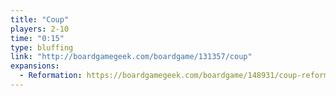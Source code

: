```yaml
---
title: "Coup"
players: 2-10
time: "0:15"
type: bluffing
link: "http://boardgamegeek.com/boardgame/131357/coup"
expansions:
  - Reformation: https://boardgamegeek.com/boardgame/148931/coup-reformation
---
```

